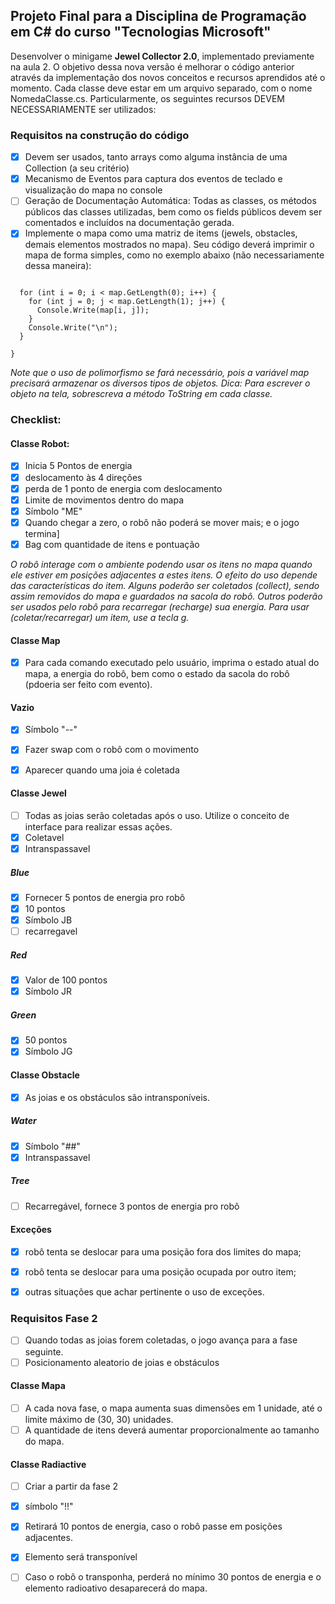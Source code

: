 ## Projeto Final para a Disciplina de Programação em C# do curso "Tecnologias Microsoft"
Desenvolver o minigame **Jewel Collector 2.0**, implementado previamente na aula 2. O objetivo dessa nova versão é melhorar o código anterior através da implementação dos novos conceitos e recursos aprendidos até o momento. Cada classe deve estar em um arquivo separado, com o nome NomedaClasse.cs. Particularmente, os seguintes recursos DEVEM NECESSARIAMENTE ser utilizados:

### Requisitos na construção do código
- [x] Devem ser usados, tanto arrays como alguma instância de uma Collection (a seu critério)
- [x] Mecanismo de Eventos para captura dos eventos de teclado e visualização do mapa no console
- [ ] Geração de Documentação Automática: Todas as classes, os métodos públicos das classes utilizadas, bem como os fields públicos devem ser comentados e incluídos na documentação gerada.
- [x] Implemente o mapa como uma matriz de items (jewels, obstacles, demais elementos mostrados no mapa). Seu código deverá imprimir o mapa de forma simples, como no exemplo abaixo (não necessariamente dessa maneira):

```void PrintMap() {

  for (int i = 0; i < map.GetLength(0); i++) {
    for (int j = 0; j < map.GetLength(1); j++) {
      Console.Write(map[i, j]);
    }
    Console.Write("\n");
  }

}
```

*Note que o uso de polimorfismo se fará necessário, pois a variável map precisará armazenar os diversos tipos de objetos. Dica: Para escrever o objeto na tela, sobrescreva a método ToString em cada classe.*

### Checklist:

#### Classe Robot:
- [x] Inicia 5 Pontos de energia
- [x] deslocamento às 4 direções
- [x] perda de 1 ponto de energia com deslocamento
- [x] Limite de movimentos dentro do mapa
- [x] Símbolo "ME"
- [x] Quando chegar a zero, o robô não poderá se mover mais; e o jogo termina]
- [x] Bag com quantidade de itens e pontuação

*O robô interage com o ambiente podendo usar os itens no mapa quando ele estiver em posições adjacentes a estes itens. O efeito do uso depende das características do item. Alguns poderão ser coletados (collect), sendo assim removidos do mapa e guardados na sacola do robô. Outros poderão ser usados pelo robô para recarregar (recharge) sua energia. Para usar (coletar/recarregar) um item, use a tecla g.*

#### Classe Map
- [x] Para cada comando executado pelo usuário, imprima o estado atual do mapa, a energia do robô, bem como o estado da sacola do robô (pdoeria ser feito com evento).

#### Vazio
- [x] Símbolo "--"
- [x] Fazer swap com o robô com o movimento
- [x] Aparecer quando uma joia é coletada


#### Classe Jewel
- [ ] Todas as joias serão coletadas após o uso. Utilize o conceito de interface para realizar essas ações.
- [x] Coletavel
- [x] Intranspassavel

##### Blue
- [x] Fornecer 5 pontos de energia pro robô
- [x] 10 pontos
- [X] Símbolo JB
- [ ] recarregavel

##### Red
- [x] Valor de 100 pontos
- [x] Símbolo JR

##### Green
- [x] 50 pontos
- [x] Símbolo JG

#### Classe Obstacle
- [x] As joias e os obstáculos são intransponíveis. 

##### Water
- [x] Símbolo "##"
- [x] Intranspassavel

##### Tree
- [ ] Recarregável, fornece 3 pontos de energia pro robô


#### Exceções
- [x] robô tenta se deslocar para uma posição fora dos limites do mapa;
- [x] robô tenta se deslocar para uma posição ocupada por outro item;
- [x] outras situações que achar pertinente o uso de exceções.


### Requisitos Fase 2
- [ ] Quando todas as joias forem coletadas, o jogo avança para a fase seguinte.
- [ ] Posicionamento aleatorio de joias e obstáculos  

#### Classe Mapa
- [ ] A cada nova fase, o mapa aumenta suas dimensões em 1 unidade, até o limite máximo de (30, 30) unidades. 
- [ ] A quantidade de itens deverá aumentar proporcionalmente ao tamanho do mapa.

#### Classe Radiactive
- [ ] Criar a partir da fase 2
- [x] símbolo "!!"
- [x] Retirará 10 pontos de energia, caso o robô passe em posições adjacentes.
- [x] Elemento será transponível 
- [ ] Caso o robô o transponha, perderá no mínimo 30 pontos de energia e o elemento radioativo desaparecerá do mapa.











